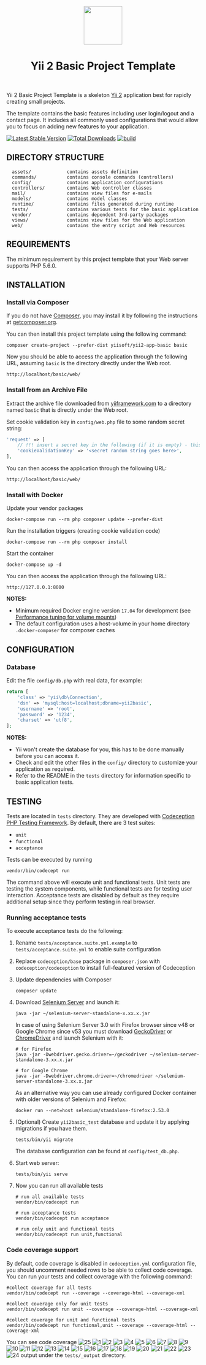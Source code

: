 <p align="center">
    <a href="https://github.com/yiisoft" target="_blank">
        <img src="https://avatars0.githubusercontent.com/u/993323" height="100px">
    </a>
    <h1 align="center">Yii 2 Basic Project Template</h1>
    <br>
</p>

Yii 2 Basic Project Template is a skeleton [Yii 2](http://www.yiiframework.com/) application best for
rapidly creating small projects.

The template contains the basic features including user login/logout and a contact page.
It includes all commonly used configurations that would allow you to focus on adding new
features to your application.

[![Latest Stable Version](https://img.shields.io/packagist/v/yiisoft/yii2-app-basic.svg)](https://packagist.org/packages/yiisoft/yii2-app-basic)
[![Total Downloads](https://img.shields.io/packagist/dt/yiisoft/yii2-app-basic.svg)](https://packagist.org/packages/yiisoft/yii2-app-basic)
[![build](https://github.com/yiisoft/yii2-app-basic/workflows/build/badge.svg)](https://github.com/yiisoft/yii2-app-basic/actions?query=workflow%3Abuild)

DIRECTORY STRUCTURE
-------------------

      assets/             contains assets definition
      commands/           contains console commands (controllers)
      config/             contains application configurations
      controllers/        contains Web controller classes
      mail/               contains view files for e-mails
      models/             contains model classes
      runtime/            contains files generated during runtime
      tests/              contains various tests for the basic application
      vendor/             contains dependent 3rd-party packages
      views/              contains view files for the Web application
      web/                contains the entry script and Web resources



REQUIREMENTS
------------

The minimum requirement by this project template that your Web server supports PHP 5.6.0.


INSTALLATION
------------

### Install via Composer

If you do not have [Composer](http://getcomposer.org/), you may install it by following the instructions
at [getcomposer.org](http://getcomposer.org/doc/00-intro.md#installation-nix).

You can then install this project template using the following command:

~~~
composer create-project --prefer-dist yiisoft/yii2-app-basic basic
~~~

Now you should be able to access the application through the following URL, assuming `basic` is the directory
directly under the Web root.

~~~
http://localhost/basic/web/
~~~

### Install from an Archive File

Extract the archive file downloaded from [yiiframework.com](http://www.yiiframework.com/download/) to
a directory named `basic` that is directly under the Web root.

Set cookie validation key in `config/web.php` file to some random secret string:

```php
'request' => [
    // !!! insert a secret key in the following (if it is empty) - this is required by cookie validation
    'cookieValidationKey' => '<secret random string goes here>',
],
```

You can then access the application through the following URL:

~~~
http://localhost/basic/web/
~~~


### Install with Docker

Update your vendor packages

    docker-compose run --rm php composer update --prefer-dist
    
Run the installation triggers (creating cookie validation code)

    docker-compose run --rm php composer install    
    
Start the container

    docker-compose up -d
    
You can then access the application through the following URL:

    http://127.0.0.1:8000

**NOTES:** 
- Minimum required Docker engine version `17.04` for development (see [Performance tuning for volume mounts](https://docs.docker.com/docker-for-mac/osxfs-caching/))
- The default configuration uses a host-volume in your home directory `.docker-composer` for composer caches


CONFIGURATION
-------------

### Database

Edit the file `config/db.php` with real data, for example:

```php
return [
    'class' => 'yii\db\Connection',
    'dsn' => 'mysql:host=localhost;dbname=yii2basic',
    'username' => 'root',
    'password' => '1234',
    'charset' => 'utf8',
];
```

**NOTES:**
- Yii won't create the database for you, this has to be done manually before you can access it.
- Check and edit the other files in the `config/` directory to customize your application as required.
- Refer to the README in the `tests` directory for information specific to basic application tests.


TESTING
-------

Tests are located in `tests` directory. They are developed with [Codeception PHP Testing Framework](http://codeception.com/).
By default, there are 3 test suites:

- `unit`
- `functional`
- `acceptance`

Tests can be executed by running

```
vendor/bin/codecept run
```

The command above will execute unit and functional tests. Unit tests are testing the system components, while functional
tests are for testing user interaction. Acceptance tests are disabled by default as they require additional setup since
they perform testing in real browser. 


### Running  acceptance tests

To execute acceptance tests do the following:  

1. Rename `tests/acceptance.suite.yml.example` to `tests/acceptance.suite.yml` to enable suite configuration

2. Replace `codeception/base` package in `composer.json` with `codeception/codeception` to install full-featured
   version of Codeception

3. Update dependencies with Composer 

    ```
    composer update  
    ```

4. Download [Selenium Server](http://www.seleniumhq.org/download/) and launch it:

    ```
    java -jar ~/selenium-server-standalone-x.xx.x.jar
    ```

    In case of using Selenium Server 3.0 with Firefox browser since v48 or Google Chrome since v53 you must download [GeckoDriver](https://github.com/mozilla/geckodriver/releases) or [ChromeDriver](https://sites.google.com/a/chromium.org/chromedriver/downloads) and launch Selenium with it:

    ```
    # for Firefox
    java -jar -Dwebdriver.gecko.driver=~/geckodriver ~/selenium-server-standalone-3.xx.x.jar
    
    # for Google Chrome
    java -jar -Dwebdriver.chrome.driver=~/chromedriver ~/selenium-server-standalone-3.xx.x.jar
    ``` 
    
    As an alternative way you can use already configured Docker container with older versions of Selenium and Firefox:
    
    ```
    docker run --net=host selenium/standalone-firefox:2.53.0
    ```

5. (Optional) Create `yii2basic_test` database and update it by applying migrations if you have them.

   ```
   tests/bin/yii migrate
   ```

   The database configuration can be found at `config/test_db.php`.


6. Start web server:

    ```
    tests/bin/yii serve
    ```

7. Now you can run all available tests

   ```
   # run all available tests
   vendor/bin/codecept run

   # run acceptance tests
   vendor/bin/codecept run acceptance

   # run only unit and functional tests
   vendor/bin/codecept run unit,functional
   ```

### Code coverage support

By default, code coverage is disabled in `codeception.yml` configuration file, you should uncomment needed rows to be able
to collect code coverage. You can run your tests and collect coverage with the following command:

```
#collect coverage for all tests
vendor/bin/codecept run --coverage --coverage-html --coverage-xml

#collect coverage only for unit tests
vendor/bin/codecept run unit --coverage --coverage-html --coverage-xml

#collect coverage for unit and functional tests
vendor/bin/codecept run functional,unit --coverage --coverage-html --coverage-xml
```

You can see code coverage ![25](https://user-images.githubusercontent.com/55030527/161861234-3e4b7416-0afb-41a4-9b44-a01401241613.png)
![1](https://user-images.githubusercontent.com/55030527/161861237-6bbe3804-7161-47b0-9e0b-be7e9558dc68.png)
![2](https://user-images.githubusercontent.com/55030527/161861239-ad463a8a-f953-4cbe-a371-b481632bd6ff.png)
![3](https://user-images.githubusercontent.com/55030527/161861240-a6ab73fe-556e-42ab-82a4-6a36199fbaba.png)
![4](https://user-images.githubusercontent.com/55030527/161861241-948fe1f6-b062-4bae-aaa8-1d9fb237fe59.png)
![5](https://user-images.githubusercontent.com/55030527/161861242-f337a074-a604-483c-9312-29757c4a1da1.png)
![6](https://user-images.githubusercontent.com/55030527/161861245-6624ceb2-2b2c-4fda-ba47-09cc5e108010.png)
![7](https://user-images.githubusercontent.com/55030527/161861246-56ef9fdf-f42f-4cfa-9bbd-14bb052eb6db.png)
![8](https://user-images.githubusercontent.com/55030527/161861247-e2a8061d-eaf8-4416-8782-30bffc12cce1.png)
![9](https://user-images.githubusercontent.com/55030527/161861248-2f754c61-b690-4d32-a7f2-441125791679.png)
![10](https://user-images.githubusercontent.com/55030527/161861249-8cc3c084-6c2b-4649-ba88-c769fe9204ce.png)
![11](https://user-images.githubusercontent.com/55030527/161861251-1940c1da-039f-4588-82be-241ce59433f8.png)
![12](https://user-images.githubusercontent.com/55030527/161861256-1e6683e5-6340-4308-a68f-5d945b547d7c.png)
![13](https://user-images.githubusercontent.com/55030527/161861258-ce361913-ef9a-48c8-ac0c-c33cde932099.png)
![14](https://user-images.githubusercontent.com/55030527/161861260-1e32c34e-75a3-4dbb-8bbd-d8b725a49e0c.png)
![15](https://user-images.githubusercontent.com/55030527/161861261-acd9770a-fceb-41c8-b9d3-7d8e6b83ef07.png)
![16](https://user-images.githubusercontent.com/55030527/161861265-39498a12-5ec5-4158-950f-a729cd213f88.png)
![17](https://user-images.githubusercontent.com/55030527/161861266-679e8da2-2c5c-4648-9ff4-b74b6b0c4c04.png)
![18](https://user-images.githubusercontent.com/55030527/161861268-4437b227-6eea-48b1-884b-32745932a96b.png)
![19](https://user-images.githubusercontent.com/55030527/161861269-bb82faf8-8d25-4ac8-bc67-0dc653254118.png)
![20](https://user-images.githubusercontent.com/55030527/161861271-045a7b4c-1455-45aa-aaf2-3b6e6852e527.png)
![21](https://user-images.githubusercontent.com/55030527/161861272-b9d0c29b-5de4-4463-a506-4187bf31796e.png)
![22](https://user-images.githubusercontent.com/55030527/161861274-4636c332-c975-4a3b-ad2f-a052c77a0be7.png)
![23](https://user-images.githubusercontent.com/55030527/161861275-b49a2e4f-1f2b-4733-8eb7-fe2c9b89c97d.png)
![24](https://user-images.githubusercontent.com/55030527/161861277-3c0402bc-6b38-425c-ae68-d3aba5432815.png)
output under the `tests/_output` directory.
